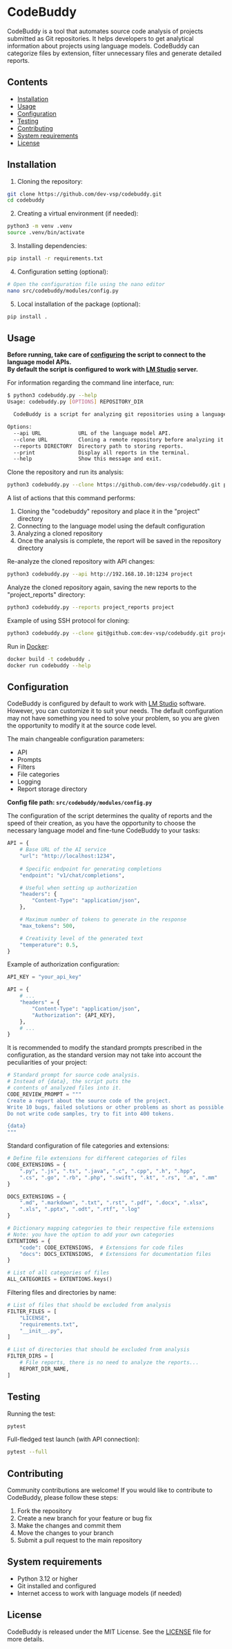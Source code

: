 # CodeBuddy

CodeBuddy is a tool that automates source code analysis of projects submitted as Git repositories. It helps developers to get analytical information about projects using language models. CodeBuddy can categorize files by extension, filter unnecessary files and generate detailed reports.

## Contents

- [Installation](#installation)
- [Usage](#usage)
- [Configuration](#configuration)
- [Testing](#testing)
- [Contributing](#contributing)
- [System requirements](#system-requirements)
- [License](#license)

## Installation

1. Cloning the repository:
```bash
git clone https://github.com/dev-vsp/codebuddy.git
cd codebuddy
```

2. Creating a virtual environment (if needed):
```bash
python3 -m venv .venv
source .venv/bin/activate
```

3. Installing dependencies:
```bash
pip install -r requirements.txt
```

4. Configuration setting (optional):
```bash
# Open the configuration file using the nano editor
nano src/codebuddy/modules/config.py
```

5. Local installation of the package (optional):
```bash
pip install .
```

## Usage

**Before running, take care of [configuring](#configuration) the script to connect to the language model APIs.</br>By default the script is configured to work with [LM Studio](https://lmstudio.ai/) server.**

For information regarding the command line interface, run:
```bash
$ python3 codebuddy.py --help
Usage: codebuddy.py [OPTIONS] REPOSITORY_DIR

  CodeBuddy is a script for analyzing git repositories using a language model.

Options:
  --api URL            URL of the language model API.
  --clone URL          Cloning a remote repository before analyzing it.
  --reports DIRECTORY  Directory path to storing reports.
  --print              Display all reports in the terminal.
  --help               Show this message and exit.
```

Clone the repository and run its analysis:

```bash
python3 codebuddy.py --clone https://github.com/dev-vsp/codebuddy.git project
```

A list of actions that this command performs:

1. Cloning the "codebuddy" repository and place it in the "project" directory
2. Connecting to the language model using the default configuration
3. Analyzing a cloned repository
4. Once the analysis is complete, the report will be saved in the repository directory

Re-analyze the cloned repository with API changes:
```bash
python3 codebuddy.py --api http://192.168.10.10:1234 project
```

Analyze the cloned repository again, saving the new reports to the "project_reports" directory:
```bash
python3 codebuddy.py --reports project_reports project
```

Example of using SSH protocol for cloning:
```bash
python3 codebuddy.py --clone git@github.com:dev-vsp/codebuddy.git project
```

Run in [Docker](https://docker.com/):
```bash
docker build -t codebuddy .
docker run codebuddy --help
```

## Configuration

CodeBuddy is configured by default to work with [LM Studio](https://lmstudio.ai/) software. However, you can customize it to suit your needs. The default configuration may not have something you need to solve your problem, so you are given the opportunity to modify it at the source code level.

The main changeable configuration parameters:

- API
- Prompts
- Filters
- File categories
- Logging
- Report storage directory

**Config file path: ```src/codebuddy/modules/config.py```**

The configuration of the script determines the quality of reports and the speed of their creation, as you have the opportunity to choose the necessary language model and fine-tune CodeBuddy to your tasks:

```python
API = {
    # Base URL of the AI service
    "url": "http://localhost:1234",
    
    # Specific endpoint for generating completions
    "endpoint": "v1/chat/completions",

    # Useful when setting up authorization
    "headers": {
        "Content-Type": "application/json", 
    },

    # Maximum number of tokens to generate in the response
    "max_tokens": 500,

    # Creativity level of the generated text                  
    "temperature": 0.5,
}
```

Example of authorization configuration:
```python
API_KEY = "your_api_key"

API = {
    # ...
    "headers" = {
        "Content-Type": "application/json",
        "Authorization": {API_KEY},
    },
    # ...
}
```

It is recommended to modify the standard prompts prescribed in the configuration, as the standard version may not take into account the peculiarities of your project:

```python
# Standard prompt for source code analysis.
# Instead of {data}, the script puts the
# contents of analyzed files into it.
CODE_REVIEW_PROMPT = """
Create a report about the source code of the project.
Write 10 bugs, failed solutions or other problems as short as possible.
Do not write code samples, try to fit into 400 tokens.

{data}
"""
```

Standard configuration of file categories and extensions:

```python
# Define file extensions for different categories of files
CODE_EXTENSIONS = {
    ".py", ".js", ".ts", ".java", ".c", ".cpp", ".h", ".hpp",
    ".cs", ".go", ".rb", ".php", ".swift", ".kt", ".rs", ".m", ".mm"
}

DOCS_EXTENSIONS = {
    ".md", ".markdown", ".txt", ".rst", ".pdf", ".docx", ".xlsx",
    ".xls", ".pptx", ".odt", ".rtf", ".log"
}

# Dictionary mapping categories to their respective file extensions
# Note: you have the option to add your own categories
EXTENTIONS = {
    "code": CODE_EXTENSIONS,  # Extensions for code files
    "docs": DOCS_EXTENSIONS,  # Extensions for documentation files
}

# List of all categories of files
ALL_CATEGORIES = EXTENTIONS.keys()
```

Filtering files and directories by name:

```python
# List of files that should be excluded from analysis
FILTER_FILES = [
    "LICENSE",
    "requirements.txt",
    "__init__.py",
]

# List of directories that should be excluded from analysis
FILTER_DIRS = [
    # File reports, there is no need to analyze the reports...
    REPORT_DIR_NAME,
]
```

## Testing

Running the test:

```bash
pytest
```

Full-fledged test launch (with API connection):

```bash
pytest --full
```

## Contributing

Community contributions are welcome! If you would like to contribute to CodeBuddy, please follow these steps:

1. Fork the repository
2. Create a new branch for your feature or bug fix
3. Make the changes and commit them
4. Move the changes to your branch
5. Submit a pull request to the main repository

## System requirements

- Python 3.12 or higher
- Git installed and configured
- Internet access to work with language models (if needed)

## License

CodeBuddy is released under the MIT License. See the [LICENSE](LICENSE) file for more details.
